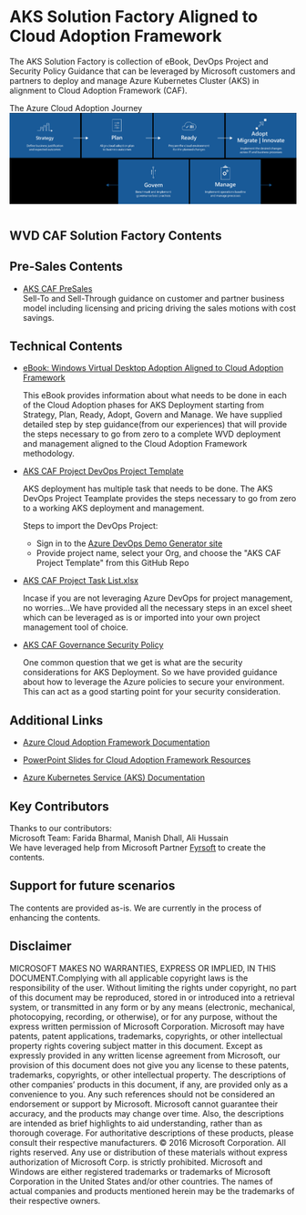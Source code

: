 # AKS Solution Factory Aligned to Cloud Adoption Framework # 
The AKS Solution Factory is collection of eBook, DevOps Project and Security Policy Guidance that can be leveraged by Microsoft customers and partners to deploy and manage Azure Kubernetes Cluster (AKS) in alignment to Cloud Adoption Framework (CAF).

The Azure Cloud Adoption Journey
 ![CAF](https://github.com/faridabharmal/WVD_CAF_SolutionFactory/blob/master/Technical%20Enablement/CAF.png)

## WVD CAF Solution Factory Contents

## Pre-Sales Contents    
 * [AKS CAF PreSales](https://github.com/faridabharmal/WVD_CAF_SolutionFactory/blob/master/Technical%20Enablement/WVD%20CAF%20Guidance.docx)   
 Sell-To and Sell-Through guidance on customer and partner business model including licensing and pricing driving the sales motions with cost savings.


## Technical Contents
*  [eBook: Windows Virtual Desktop Adoption Aligned to Cloud Adoption Framework](https://github.com/faridabharmal/WVD_CAF_SolutionFactory/blob/master/Technical%20Enablement/WVD%20CAF%20Guidance.docx)

   This eBook provides information about what needs to be done in each of the Cloud Adoption phases for AKS Deployment starting from Strategy, Plan, Ready, Adopt, Govern and Manage. We have supplied detailed step by step guidance(from our experiences) that will provide the steps necessary to go from zero to a complete WVD deployment and management aligned to the Cloud Adoption Framework methodology.  

*  [AKS CAF Project DevOps Project Template](https://github.com/faridabharmal/WVD_CAF_SolutionFactory/tree/master/Technical%20Enablement/WVD%20CAF%20DevOps%20Project%20TaskList)

    AKS deployment has multiple task that needs to be done. The AKS DevOps Project Teamplate provides the steps necessary to go from zero to a working AKS deployment and management. 

    Steps to import the DevOps Project:  
    * Sign in to the [Azure DevOps Demo Generator site](https://azuredevopsdemogenerator.azurewebsites.net/)  
    * Provide project name, select your Org, and choose the "AKS CAF Project Template" from this GitHub Repo 

*  [AKS CAF Project Task List.xlsx](https://github.com/faridabharmal/WVD_CAF_SolutionFactory/blob/master/Technical%20Enablement/WVD%20CAF%20Project%20Task%20List.xlsx)

   Incase if you are not leveraging Azure DevOps for project management, no worries...We have provided all the necessary steps in an excel sheet which can be leveraged as is or imported into your own project management tool of choice.  

 
*  [AKS CAF Governance Security Policy](https://github.com/faridabharmal/WVD_CAF_SolutionFactory/tree/master/Technical%20Enablement/WVD%20CAF%20Governance%20-%20Security)

   One common question that we get is what are the security considerations for AKS Deployment. So we have provided guidance about how to leverage the Azure policies to secure your environment. This can act as a good starting point for your security consideration. 

## Additional Links

 * [Azure Cloud Adoption Framework Documentation](https://azure.microsoft.com/en-us/cloud-adoption-framework)

 * [PowerPoint Slides for Cloud Adoption Framework Resources](https://www.microsoft.com/azure/partners/b/enable/cloud-adoption-framework)

* [Azure Kubernetes Service (AKS) Documentation](docs.microsoft.com/en-us/azure/aks/) 


## Key Contributors
Thanks to our contributors:  
Microsoft Team: Farida Bharmal, Manish Dhall, Ali Hussain   
We have leveraged help from Microsoft Partner [Fyrsoft](https://www.fyrsoft.com/) to create the contents.

## Support for future scenarios
The contents are provided as-is. We are currently in the process of enhancing the contents. 


## Disclaimer  
MICROSOFT MAKES NO WARRANTIES, EXPRESS OR IMPLIED, IN THIS DOCUMENT.Complying with all applicable copyright laws is the responsibility of the user. Without limiting the rights under copyright, no part of this document may be reproduced, stored in or introduced into a retrieval system, or transmitted in any form or by any means (electronic, mechanical, photocopying, recording, or otherwise), or for any purpose, without the express written permission of Microsoft Corporation. Microsoft may have patents, patent applications, trademarks, copyrights, or other intellectual property rights covering subject matter in this document. Except as expressly provided in any written license agreement from Microsoft, our provision of this document does not give you any license to these patents, trademarks, copyrights, or other intellectual property. The descriptions of other companies’ products in this document, if any, are provided only as a convenience to you. Any such references should not be considered an endorsement or support by Microsoft. Microsoft cannot guarantee their accuracy, and the products may change over time. Also, the descriptions are intended as brief highlights to aid understanding, rather than as thorough coverage. For authoritative descriptions of these products, please consult their respective manufacturers. © 2016 Microsoft Corporation. All rights reserved. Any use or distribution of these materials without express authorization of Microsoft Corp. is strictly prohibited. Microsoft and Windows are either registered trademarks or trademarks of Microsoft Corporation in the United States and/or other countries. The names of actual companies and products mentioned herein may be the trademarks of their respective owners.

